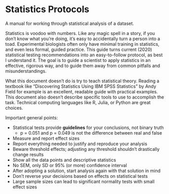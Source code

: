# Statistics Protocols
A manual for working through statistical analysis of a dataset.

Statistics is voodoo with numbers. Like any magic spell in a story, if you don’t know what you’re doing, it’s easy to accidentally turn a person into a toad. Experimental biologists often only have minimal training in statistics, and even less formal, guided practice. This guide turns current (2020) statistical testing recommendations into an easy-to-follow protocol, as best I understand it. The goal is to guide a scientist to apply statistics in an effective, rigorous way, and to guide them away from common pitfalls and misunderstandings.

What this document doesn’t do is try to teach statistical theory. Reading a textbook like “Discovering Statistics Using IBM SPSS Statistics” by Andy Field for example is an excellent, readable guide with practical examples. This document also doesn’t describe specific tools to use to accomplish the task. Technical computing languages like R, Julia, or Python are great choices.

Important general points:
- Statistical tests provide **guidelines** for your conclusions, not binary truth
    - p = 0.051 and p = 0.049 is not the difference between real and false
- Measure and report effect sizes
- Report everything needed to justify and reproduce your analysis
- Beware threshold effects; adjusting any threshold shouldn’t drastically change results
- Show all the data points and descriptive statistics
- No SEM, only SD or 95% (or more) confidence interval
- After adopting a solution, start analysis again with that solution in mind
- Don’t reverse your decisions based on effects on statistical tests
- Large sample sizes can lead to significant normality tests with small effect sizes
